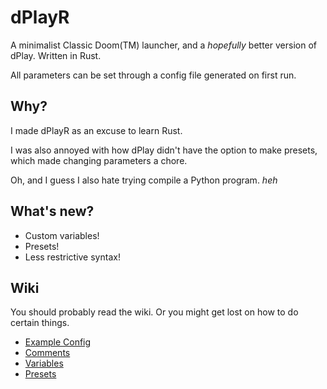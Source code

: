 # dPlayR
A minimalist Classic Doom(TM) launcher, and a *hopefully* better version of dPlay.
Written in Rust.

All parameters can be set through a config file generated on first run.

## Why?
I made dPlayR as an excuse to learn Rust.

I was also annoyed with how dPlay didn't have the option to make presets, which made changing parameters a chore.

Oh, and I guess I also hate trying compile a Python program. *heh*

## What's new?
* Custom variables!
* Presets!
* Less restrictive syntax!

## Wiki
You should probably read the wiki. Or you might get lost on how to do certain things.
* [Example Config](https://github.com/dastrukar/dplayr/wiki/Example-Config-File)
* [Comments](https://github.com/dastrukar/dplayr/wiki/Comments)
* [Variables](https://github.com/dastrukar/dplayr/wiki/Variables)
* [Presets](https://github.com/dastrukar/dplayr/wiki/Presets)
